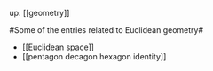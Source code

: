 up: [[geometry]]

#Some of the entries related to Euclidean geometry#

* [[Euclidean space]]
* [[pentagon decagon hexagon identity]]